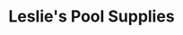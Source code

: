 ---
title: "Leslie's Pool Supplies"
url: /chandler/leslies-pool-supplies-east-riggs-road/
shop: Pool
---